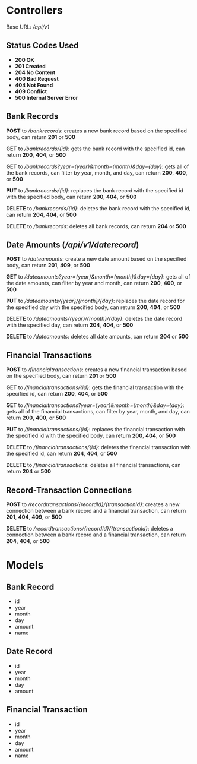 # Controllers

Base URL: _/api/v1_

## Status Codes Used

- **200 OK**
- **201 Created**
- **204 No Content**
- **400 Bad Request**
- **404 Not Found**
- **409 Conflict**
- **500 Internal Server Error**

## Bank Records

**POST** to _/bankrecords_: creates a new bank record based on the specified body, can return **201** or **500**

**GET** to _/bankrecords/{id}_: gets the bank record with the specified id, can return **200**, **404**, or **500**

**GET** to _/bankrecords?year={year}&month={month}&day={day}_: gets all of the bank records, can filter by year, month, and day, can return **200**, **400**, or **500**

**PUT** to _/bankrecords/{id}_: replaces the bank record with the specified id with the specified body, can return **200**, **404**, or **500**

**DELETE** to _/bankrecords/{id}_: deletes the bank record with the specified id, can return **204**, **404**, or **500**

**DELETE** to _/bankrecords_: deletes all bank records, can return **204** or **500**

## Date Amounts (_/api/v1/daterecord_)

**POST** to _/dateamounts_: create a new date amount based on the specified body, can return **201**, **409**, or **500**

**GET** to _/dateamounts?year={year}&month={month}&day={day}_: gets all of the date amounts, can filter by year and month, can return **200**, **400**, or **500**

**PUT** to _/dateamounts/{year}/{month}/{day}_: replaces the date record for the specified day with the specified body, can return **200**, **404**, or **500**

**DELETE** to _/dateamounts/{year}/{month}/{day}_: deletes the date record with the specified day, can return **204**, **404**, or **500**

**DELETE** to _/dateamounts_: deletes all date amounts, can return **204** or **500**

## Financial Transactions

**POST** to _/financialtransactions_: creates a new financial transaction based on the specified body, can return **201** or **500**

**GET** to _/financialtransactions/{id}_: gets the financial transaction with the specified id, can return **200**, **404**, or **500**

**GET** to _/financialtransactions?year={year}&month={month}&day={day}_: gets all of the financial transactions, can filter by year, month, and day, can return **200**, **400**, or **500**

**PUT** to _/financialtransactions/{id}_: replaces the financial transaction with the specified id with the specified body, can return **200**, **404**, or **500**

**DELETE** to _/financialtransactions/{id}_: deletes the financial transaction with the specified id, can return **204**, **404**, or **500**

**DELETE** to _/financialtransactions_: deletes all financial transactions, can return **204** or **500**

## Record-Transaction Connections

**POST** to _/recordtransactions/{recordId}/{transactionId}_: creates a new connection between a bank record and a financial transaction, can return **201**, **404**, **409**, or **500**

**DELETE** to _/recordtransactions/{recordId}/{transactionId}_: deletes a connection between a bank record and a financial transaction, can return **204**, **404**, or **500**

# Models

## Bank Record

- id
- year
- month
- day
- amount
- name

## Date Record

- id
- year
- month
- day
- amount

## Financial Transaction

- id
- year
- month
- day
- amount
- name
